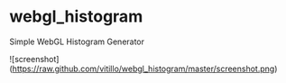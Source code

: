 webgl_histogram
===============

Simple WebGL Histogram Generator

![screenshot] (https://raw.github.com/vitillo/webgl_histogram/master/screenshot.png)
